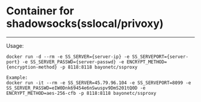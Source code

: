# Container for shadowsocks(sslocal/privoxy)
---

Usage:

    docker run -d --rm -e SS_SERVER={server-ip} -e SS_SERVEPORT={server-port} -e SS_SERVER_PASSWD={server-passwd} -e ENCRYPT_METHOD={encryption-method} -p 8118:8118 bayonetc/ssproxy

    Example:
    docker run -it --rm -e SS_SERVER=45.79.96.104 -e SS_SERVEPORT=8099 -e SS_SERVER_PASSWD=eIW0Dnk69454e6nSwuspv9DmS201tQ0D -e ENCRYPT_METHOD=aes-256-cfb -p 8118:8118 bayonetc/ssproxy
